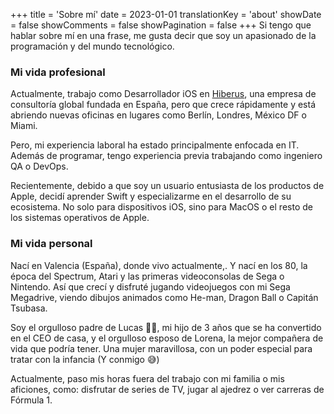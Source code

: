 +++
title = 'Sobre mí'
date = 2023-01-01
translationKey = 'about'
showDate = false
showComments = false
showPagination = false
+++
Si tengo que hablar sobre mí en una frase, me gusta decir que soy un apasionado de la programación y del mundo tecnológico.

### Mi vida profesional 

Actualmente, trabajo como Desarrollador iOS en [Hiberus](http://www.hiberus.com), una empresa de consultoría global fundada en España, pero que crece rápidamente y está abriendo nuevas oficinas en lugares como Berlín, Londres, México DF o Miami.

Pero, mi experiencia laboral ha estado principalmente enfocada en IT. Además de programar, tengo experiencia previa trabajando como ingeniero QA o DevOps.

Recientemente, debido a que soy un usuario entusiasta de los productos de Apple, decidí aprender Swift y especializarme en el desarrollo de su ecosistema. No solo para dispositivos iOS, sino para MacOS o el resto de los sistemas operativos de Apple.

### Mi vida personal
Nací en Valencia (España), donde vivo actualmente,. Y nací en los 80, la época del Spectrum, Atari y las primeras videoconsolas de Sega o Nintendo. Así que crecí y disfruté jugando videojuegos con mi Sega Megadrive, viendo dibujos animados como He-man, Dragon Ball o Capitán Tsubasa.

Soy el orgulloso padre de Lucas 👶🏻, mi hijo de 3 años que se ha convertido en el CEO de casa, y el orgulloso esposo de Lorena, la mejor compañera de vida que podría tener. Una mujer maravillosa, con un poder especial para tratar con la infancia (Y conmigo 😅)

Actualmente, paso mis horas fuera del trabajo con mi familia o mis aficiones, como: disfrutar de series de TV, jugar al ajedrez o ver carreras de Fórmula 1.

